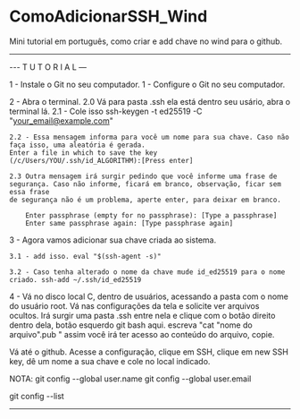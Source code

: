 # ComoAdicionarSSH_Wind
Mini tutorial em português, como criar e add chave no wind para o github.

*******************************


--- T U T O R I A L —


1 -  Instale o Git no seu computador.
	1 - Configure o Git no seu computador.

2 - Abra o terminal.
	2.0 Vá para pasta .ssh ela está dentro seu usário, abra o terminal lá.
	2.1 - Cole isso ssh-keygen -t ed25519 -C "your_email@example.com"
	
	2.2 - Essa mensagem informa para você um nome para sua chave. Caso não faça isso, uma aleatória é gerada.
	Enter a file in which to save the key (/c/Users/YOU/.ssh/id_ALGORITHM):[Press enter]
	
	2.3 Outra mensagem irá surgir pedindo que você informe uma frase de segurança. Caso não informe, ficará em branco, observação, ficar sem essa frase
	de segurança não é um problema, aperte enter, para deixar em branco.
		
		Enter passphrase (empty for no passphrase): [Type a passphrase]
		Enter same passphrase again: [Type passphrase again]

3 - Agora vamos adicionar sua chave criada ao sistema.

	3.1 - add isso. eval "$(ssh-agent -s)"
	
	3.2 - Caso tenha alterado o nome da chave mude id_ed25519 para o nome criado. ssh-add ~/.ssh/id_ed25519


4 - Vá no disco local C, dentro de usuários, acessando a pasta com o nome do usuário root. Vá nas configurações da tela e solicite ver arquivos ocultos. Irá surgir
uma pasta .ssh entre nela e clique com o botão direito dentro dela, botão esquerdo git bash aqui. escreva "cat "nome do arquivo".pub " assim você irá ter acesso
ao conteúdo do arquivo, copie.

Vá até o github. Acesse a configuração, clique em SSH, clique em new SSH key, dê um nome a sua chave e cole no local indicado. 


NOTA: 
git config --global user.name
git config --global user.email

git config --list

*******************************

